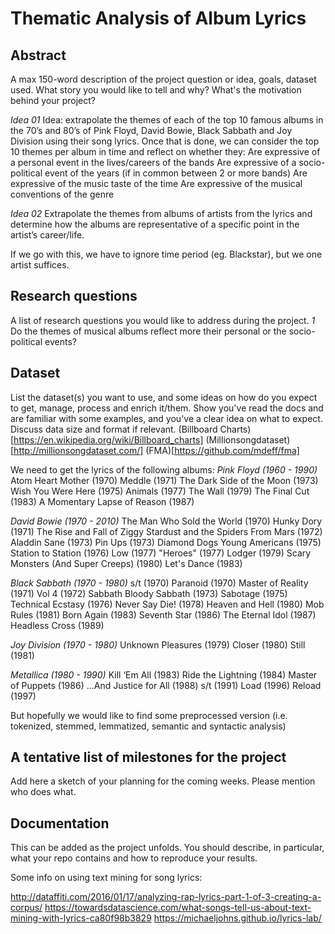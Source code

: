 # Thematic Analysis of Album Lyrics

## Abstract
A max 150-word description of the project question or idea, goals, dataset used. What story you would like to tell and why? What's the motivation behind your project?

*Idea 01*
Idea: extrapolate the themes of each of the top 10 famous albums in the 70’s and 80’s of Pink Floyd, David Bowie, Black Sabbath and Joy Division using their song lyrics. Once that is done, we can consider the top 10 themes per album in time and reflect on whether they:
Are expressive of a personal event in the lives/careers of the bands
Are expressive of a socio-political event of the years (if in common between 2 or more bands)
Are expressive of the music taste of the time
Are expressive of the musical conventions of the genre

*Idea 02*
Extrapolate the themes from albums of artists from the lyrics and determine how the albums are representative of a specific point in the artist’s career/life.

If we go with this, we have to ignore time period (eg. Blackstar), but we one artist suffices.


## Research questions
A list of research questions you would like to address during the project.
*1* Do the themes of musical albums reflect more their personal or the socio-political events?


## Dataset
List the dataset(s) you want to use, and some ideas on how do you expect to get, manage, process and enrich it/them. Show you've read the docs and are familiar with some examples, and you've a clear idea on what to expect. Discuss data size and format if relevant.
(Billboard Charts)[https://en.wikipedia.org/wiki/Billboard_charts]
(Millionsongdataset)[http://millionsongdataset.com/]
(FMA)[https://github.com/mdeff/fma]

We need to get the lyrics of the following albums:
*Pink Floyd (1960 - 1990)*
Atom Heart Mother (1970)
Meddle (1971)
The Dark Side of the Moon (1973)
Wish You Were Here (1975)
Animals (1977)
The Wall (1979)
The Final Cut (1983)
A Momentary Lapse of Reason (1987)

*David Bowie (1970 - 2010)*
The Man Who Sold the World (1970)
Hunky Dory (1971)
The Rise and Fall of Ziggy Stardust and the Spiders From Mars (1972)
Aladdin Sane (1973)
Pin Ups (1973)
Diamond Dogs
Young Americans (1975)
Station to Station (1976)
Low (1977)
"Heroes" (1977)
Lodger (1979)
Scary Monsters (And Super Creeps) (1980)
Let's Dance (1983)


*Black Sabbath (1970 - 1980)*
s/t  (1970)
Paranoid (1970)
Master of Reality (1971)
Vol 4 (1972)
Sabbath Bloody Sabbath (1973)
Sabotage (1975)
Technical Ecstasy (1976)
Never Say Die! (1978)
Heaven and Hell (1980)
Mob Rules (1981)
Born Again (1983)
Seventh Star (1986)
The Eternal Idol (1987)
Headless Cross (1989)


*Joy Division (1970 - 1980)*
Unknown Pleasures (1979)
Closer (1980)
Still (1981)

*Metallica (1980 - 1990)*
Kill ‘Em All (1983)
Ride the Lightning (1984)
Master of Puppets (1986)
...And Justice for All (1988)
s/t (1991)
Load (1996)
Reload (1997)

But hopefully we would like to find some preprocessed version
(i.e. tokenized, stemmed, lemmatized, semantic and syntactic analysis)

## A tentative list of milestones for the project
Add here a sketch of your planning for the coming weeks. Please mention who does what.

## Documentation
This can be added as the project unfolds. You should describe, in particular, what your repo contains and how to reproduce your results.

Some info on using text mining for song lyrics:


http://dataffiti.com/2016/01/17/analyzing-rap-lyrics-part-1-of-3-creating-a-corpus/
https://towardsdatascience.com/what-songs-tell-us-about-text-mining-with-lyrics-ca80f98b3829
https://michaeljohns.github.io/lyrics-lab/
